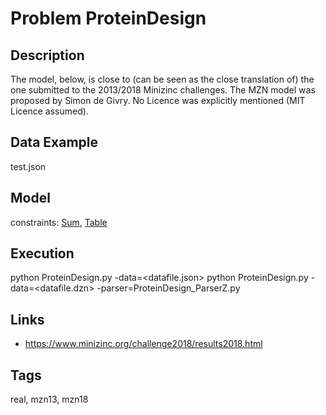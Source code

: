 # Problem ProteinDesign
## Description
The model, below, is close to (can be seen as the close translation of) the one submitted to the 2013/2018 Minizinc challenges.
The MZN model was proposed by Simon de Givry.
No Licence was explicitly mentioned (MIT Licence assumed).

## Data Example
  test.json

## Model
  constraints: [Sum](http://pycsp.org/documentation/constraints/Sum), [Table](http://pycsp.org/documentation/constraints/Table)

## Execution
  python ProteinDesign.py -data=<datafile.json>
  python ProteinDesign.py -data=<datafile.dzn> -parser=ProteinDesign_ParserZ.py

## Links
  - https://www.minizinc.org/challenge2018/results2018.html

## Tags
  real, mzn13, mzn18
